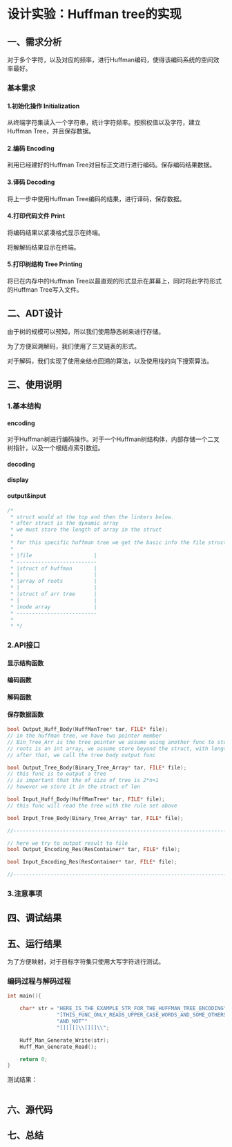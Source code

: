 # 设计实验：Huffman tree的实现

## 一、需求分析

对于多个字符，以及对应的频率，进行Huffman编码，使得该编码系统的空间效率最好。

### 基本需求

#### 1.初始化操作 Initialization

从终端字符集读入一个字符串，统计字符频率。按照权值以及字符，建立Huffman Tree，并且保存数据。

#### 2.编码 Encoding

利用已经建好的Huffman Tree对目标正文进行进行编码。保存编码结果数据。

#### 3.译码 Decoding

将上一步中使用Huffman Tree编码的结果，进行译码，保存数据。

#### 4.打印代码文件 Print

将编码结果以紧凑格式显示在终端。

将解解码结果显示在终端。

#### 5.打印树结构 Tree Printing

将已在内存中的Huffman Tree以最直观的形式显示在屏幕上，同时将此字符形式的Huffman Tree写入文件。

## 二、ADT设计

由于树的规模可以预知，所以我们使用静态树来进行存储。

为了方便回溯解码，我们使用了三叉链表的形式。

对于解码，我们实现了使用亲结点回溯的算法，以及使用栈的向下搜索算法。

## 三、使用说明

### 1.基本结构

#### encoding

对于Huffman树进行编码操作。对于一个Huffman树结构体，内部存储一个二叉树指针，以及一个根结点索引数组。

#### decoding

#### display

#### output&input

```c
/*
 * struct would at the top and then the linkers below.
 * after struct is the dynamic array
 * we must store the length of array in the struct
 *
 * for this specific huffman tree we get the basic info the file structure
 *
 * |file                    |
 * --------------------------
 * |struct of huffman       |
 * |                        |
 * |array of roots          |
 * |                        |
 * |struct of arr tree      |
 * |                        |
 * |node array              |
 * --------------------------
 *
 * */
```



### 2.API接口

#### 显示结构函数

#### 编码函数

#### 解码函数

#### 保存数据函数

```c
bool Output_Huff_Body(HuffManTree* tar, FILE* file);
// in the huffman tree, we have two pointer member
// Bin_Tree_Arr is the tree pointer we assume using another func to store
// roots is an int array, we assume store beyond the struct, with length stored in elem_num
// after that, we call the tree body output func

bool Output_Tree_Body(Binary_Tree_Array* tar, FILE* file);
// this func is to output a tree
// is important that the of size of tree is 2*n+1
// however we store it in the struct of len

bool Input_Huff_Body(HuffManTree* tar, FILE* file);
// this func will read the tree with the rule set above

bool Input_Tree_Body(Binary_Tree_Array* tar, FILE* file);

//----------------------------------------------------------------------------------------------------------------------

// here we try to output result to file
bool Output_Encoding_Res(ResContainer* tar, FILE* file);

bool Input_Encoding_Res(ResContainer* tar, FILE* file);

//----------------------------------------------------------------------------------------------------------------------
```

### 3.注意事项

## 四、调试结果

## 五、运行结果

为了方便映射，对于目标字符集只使用大写字符进行测试。

### 编码过程与解码过程

```c
int main(){

    char* str = "HERE_IS_THE_EXAMPLE_STR_FOR_THE_HUFFMAN_TREE_ENCODING"
                "[THIS_FUNC_ONLY_READS_UPPER_CASE_WORDS_AND_SOME_OTHERS"
                "AND_NOT^"
                "[][][]\\[][]\\";

    Huff_Man_Generate_Write(str);
    Huff_Man_Generate_Read();

    return 0;
}
```

测试结果：

```

```

## 六、源代码

## 七、总结

